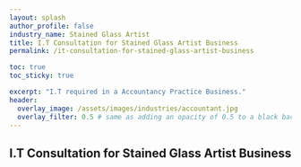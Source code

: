 ```yaml
---
layout: splash 
author_profile: false 
industry_name: Stained Glass Artist
title: I.T Consultation for Stained Glass Artist Business
permalink: /it-consultation-for-stained-glass-artist-business

toc: true
toc_sticky: true

excerpt: "I.T required in a Accountancy Practice Business."
header:
  overlay_image: /assets/images/industries/accountant.jpg
  overlay_filter: 0.5 # same as adding an opacity of 0.5 to a black background
---
```


## I.T Consultation for Stained Glass Artist Business